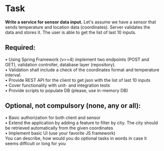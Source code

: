 # Task

**Write a service for sensor data input.**
Let's assume we have a sensor that sends temperature and location data (coordinates). Server validates the data and stores it. The user is able to get the list of last 10 inputs.

## Required:  
•	Using Spring Framework (v>=4) implement two endpoints (POST and GET), validation controller, database layer (repository).  
•	Validation shall include a check of the coordinates format and temperature interval.  
•	Provide REST API for the client to get json with the list of last 10 inputs  
•	Cover functionality with unit- and integration tests  
•	Provide scripts to populate DB (please, use in-memory DB)  

## Optional, not compulsory (none, any or all):   
•	Basic authorization for both client and sensor  
•	Extend the application by adding a feature to filter by city. The city should be retrieved automatically from the given coordinates  
•	Implement basic UI (use your favorite JS framework)  
You can describe, how would you do optional tasks in words in case it seems difficult or long for you  
